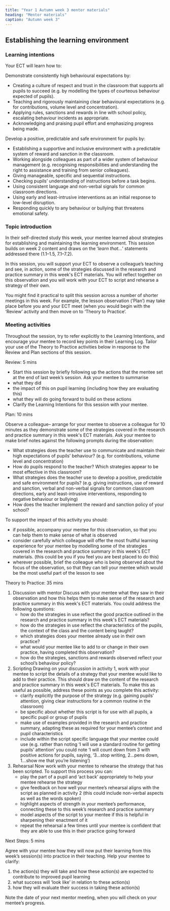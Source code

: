 ```yaml
---
title: "Year 1 Autumn week 3 mentor materials"
heading: "Mentor materials"
caption: "Autumn week 3"
---
```


## Establishing the learning environment

### Learning intentions

Your ECT will learn how to:

Demonstrate consistently high behavioural expectations by:

- Creating a culture of respect and trust in the classroom that supports all pupils to succeed (e.g. by modelling the types of courteous behaviour expected of pupils).
- Teaching and rigorously maintaining clear behavioural expectations (e.g. for contributions, volume level and concentration).
- Applying rules, sanctions and rewards in line with school policy, escalating behaviour incidents as appropriate.
- Acknowledging and praising pupil effort and emphasizing progress being made.

Develop a positive, predictable and safe environment for pupils by:

- Establishing a supportive and inclusive environment with a predictable system of reward and sanction in the classroom.
- Working alongside colleagues as part of a wider system of behaviour management (e.g. recognising responsibilities and understanding the right to assistance and training from senior colleagues).
- Giving manageable, specific and sequential instructions.
- Checking pupils’ understanding of instructions before a task begins.
- Using consistent language and non-verbal signals for common classroom directions.
- Using early and least-intrusive interventions as an initial response to low-level disruption.
- Responding quickly to any behaviour or bullying that threatens emotional safety.

### Topic introduction

In their self-directed study this week, your mentee learned about strategies for establishing and maintaining the learning environment. This session builds on week 2 content and draws on the ‘_learn that…_’ statements addressed there (1.1–1.5, 7.1–7.2).

In this session, you will support your ECT to observe a colleague’s teaching and see, in action, some of the strategies discussed in the research and practice summary in this week's ECT materials. You will reflect together on this observation and you will work with your ECT to script and rehearse a strategy of their own.

You might find it practical to split this session across a number of shorter meetings in this week. For example, the lesson observation (‘Plan’) may take place before you and your ECT meet (when you would begin with the ‘Review’ activity and then move on to ‘Theory to Practice’.

### Meeting activities

Throughout the session, try to refer explicitly to the Learning Intentions, and encourage your mentee to record key points in their Learning Log. Tailor your use of the Theory to Practice activities below in response to the Review and Plan sections of this session.

Review: 5 mins

- Start this session by briefly following up the actions that the mentee set at the end of last week’s session. Ask your mentee to summarise
- what they did
- the impact of this on pupil learning (including how they are evaluating this)
- what they will do going forward to build on these actions
- Clarify the Learning Intentions for this session with your mentee.

Plan: 10 mins

Observe a colleague– arrange for your mentee to observe a colleague for 10 minutes as they demonstrate some of the strategies covered in the research and practice summary in this week's ECT materials. Ask your mentee to make brief notes against the following prompts during the observation:

- What strategies does the teacher use to communicate and maintain their high expectations of pupils’ behaviour? (e.g. for contributions, volume level and concentration)
- How do pupils respond to the teacher? Which strategies appear to be most effective in this classroom?
- What strategies does the teacher use to develop a positive, predictable and safe environment for pupils? (e.g. giving instructions, use of reward and sanction, verbal and non-verbal signals for common classroom directions, early and least-intrusive interventions, responding to negative behaviour or bullying)
- How does the teacher implement the reward and sanction policy of your school?

To support the impact of this activity you should:

- if possible, accompany your mentee for this observation, so that you can help them to make sense of what is observed
- consider carefully which colleague will offer the most fruitful learning experience for your mentee by modelling some of the strategies covered in the research and practice summary in this week's ECT materials. (this could be you if you feel you are best placed to do this)
- wherever possible, brief the colleague who is being observed about the focus of the observation, so that they can tell your mentee which would be the most useful part of the lesson to see

Theory to Practice: 35 mins

1. Discussion with mentor
   Discuss with your mentee what they saw in their observation and how this helps them to make sense of the research and practice summary in this week's ECT materials.
   You could address the following questions:
   - how do the strategies in use reflect the good practice outlined in the research and practice summary in this week's ECT materials?
   - how do the strategies in use reflect the characteristics of the pupils, the context of the class and the content being taught?
   - which strategies does your mentee already use in their own practice?
   - what would your mentee like to add to or change in their own practice, having completed this observation?
   - how do the strategies, sanctions and rewards observed reflect your school’s behaviour policy?
2. Scripting
   Drawing on your discussion in activity 1, work with your mentee to script the details of a strategy that your mentee would like to add to their practice. This should draw on the content of the research and practice summary in this week's ECT materials.
   To make this as useful as possible, address these points as you complete this activity:
   - clarify explicitly the purpose of the strategy (e.g. gaining pupils’ attention, giving clear instructions for a common routine in the classroom)
   - be specific about whether this script is for use with all pupils, a specific pupil or group of pupils
   - make use of examples provided in the research and practice summary, adapting these as required for your mentee’s context and pupil characteristics
   - include within the script specific language that your mentee could use (e.g. rather than noting ‘I will use a standard routine for getting pupils’ attention’ you could note ‘I will count down from 3 with positive actions for pupils, saying, ‘3…stop writing, 2…pens down, 1…show me that you’re listening’)
3. Rehearsal
   Now work with your mentee to rehearse the strategy that has been scripted. To support this process you can:
   - play the part of a pupil and ‘act back’ appropriately to help your mentee rehearse the strategy
   - give feedback on how well your mentee’s rehearsal aligns with the script as planned in activity 2 (this could include non-verbal aspects as well as the words spoken)
   - highlight aspects of strength in your mentee’s performance, connecting these to this week’s research and practice summary
   - model aspects of the script to your mentee if this is helpful in sharpening their enactment of it
   - repeat the rehearsal a few times until your mentee is confident that they are able to use this in their practice going forward

Next Steps: 5 mins

Agree with your mentee how they will now put their learning from this week’s session(s) into practice in their teaching. Help your mentee to clarify:

1. the action(s) they will take and how these action(s) are expected to contribute to improved pupil learning
2. what success will ‘look like’ in relation to these action(s)
3. how they will evaluate their success in taking these action(s)

Note the date of your next mentor meeting, when you will check on your mentee’s progress.
